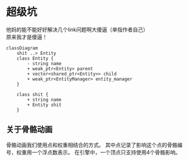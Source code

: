 # 超级坑

他妈的能不能好好解决几个link问题啊大傻逼（单指作者自己）\
原来我才是傻逼！

```mermaid
classDiagram
    shit ..> Entity
    class Entity {
        - string name
        + weak_ptr<Entity> parent
        + vector<shared_ptr<Entity>> child
        + weak_ptr<EntityManager> entity_manager
    }

    class shit {
        + string name
        + Entity shit
    }
```
## 关于骨骼动画
骨骼动画我们使用点和权重相结合的方式。
其中点记录了影响这个点的骨骼编号，权重用一个浮点数表示。
在引擎中，一个顶点只支持使用4个骨骼影响。
